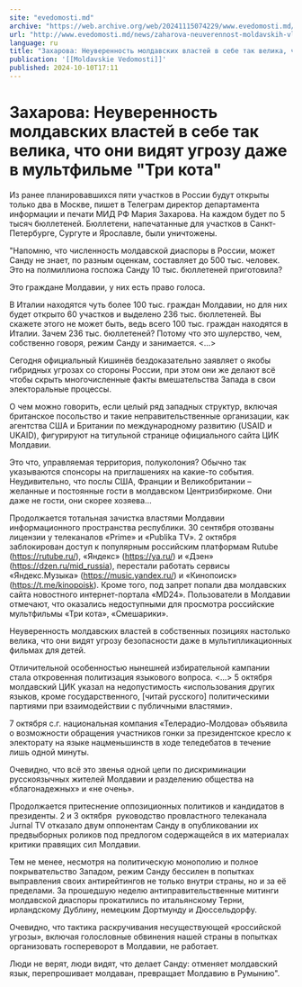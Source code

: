 ```yaml
---
site: "evedomosti.md"
archive: "https://web.archive.org/web/20241115074229/www.evedomosti.md/news/zaharova-neuverennost-moldavskih-vlastej-v-sebe-tak-velika-c"
url: "http://www.evedomosti.md/news/zaharova-neuverennost-moldavskih-vlastej-v-sebe-tak-velika-c"
language: ru
title: "Захарова: Неуверенность молдавских властей в себе так велика, что они видят угрозу даже в мультфильме \"Три кота\""
publication: '[[Moldavskie Vedomosti]]'
published: 2024-10-10T17:11
---
```


# Захарова: Неуверенность молдавских властей в себе так велика, что они видят угрозу даже в мультфильме "Три кота"

Из ранее планировавшихся пяти участков в России будут открыты только два в Москве, пишет в Телеграм директор департамента информации и печати МИД РФ Мария Захарова. На каждом будет по 5 тысяч бюллетеней. Бюллетени, напечатанные для участков в Санкт-Петербурге, Сургуте и Ярославле, были уничтожены.

"Напомню, что численность молдавской диаспоры в России, может Санду не знает, по разным оценкам, составляет до 500 тыс. человек. Это на полмиллиона госпожа Санду 10 тыс. бюллетеней приготовила?

Это граждане Молдавии, у них есть право голоса.

В Италии находятся чуть более 100 тыс. граждан Молдавии, но для них будет открыто 60 участков и выделено 236 тыс. бюллетеней. Вы скажете этого не может быть, ведь всего 100 тыс. граждан находятся в Италии. Зачем 236 тыс. бюллетеней? Потому что это шулерство, чем, собственно говоря, режим Санду и занимается. <...>

Сегодня официальный Кишинёв бездоказательно заявляет о якобы гибридных угрозах со стороны России, при этом они же делают всё чтобы скрыть многочисленные факты вмешательства Запада в свои электоральные процессы.

О чем можно говорить, если целый ряд западных структур, включая британское посольство и такие неправительственные организации, как агентства США и Британии по международному развитию (USAID и UKAID), фигурируют на титульной странице официального сайта ЦИК Молдавии.

Это что, управляемая территория, полуколония? Обычно так указываются спонсоры на приглашениях на какие-то события. Неудивительно, что послы США, Франции и Великобритании – желанные и постоянные гости в молдавском Центризбиркоме. Они даже не гости, они скорее хозяева...

Продолжается тотальная зачистка властями Молдавии информационного пространства республики. 30 сентября отозваны лицензии у телеканалов «Prime» и «Publika TV». 2 октября  заблокирован доступ к популярным российским платформам Rutube (https://rutube.ru/), «Яндекс» (https://ya.ru/) и «Дзен» (https://dzen.ru/mid_russia), перестали работать сервисы «Яндекс.Музыка» (https://music.yandex.ru/) и «Кинопоиск» (https://t.me/kinopoisk). Кроме того, под запрет попали два молдавских сайта новостного интернет-портала «MD24». Пользователи в Молдавии отмечают, что оказались недоступными для просмотра российские мультфильмы «Три кота», «Смешарики».

Неуверенность молдавских властей в собственных позициях настолько велика, что они видят угрозу безопасности даже в мультипликационных фильмах для детей.

Отличительной особенностью нынешней избирательной кампании стала откровенная политизация языкового вопроса. <...> 5 октября молдавский ЦИК указал на недопустимость «использования других языков, кроме государственного, [читай русского] политическими партиями при взаимодействии с публичными властями».

7 октября с.г. национальная компания «Телерадио-Молдова» объявила о возможности обращения участников гонки за президентское кресло к электорату на языке нацменьшинств в ходе теледебатов в течение лишь одной минуты.

Очевидно, что всё это звенья одной цепи по дискриминации русскоязычных жителей Молдавии и разделению общества на «благонадежных» и «не очень».

Продолжается притеснение оппозиционных политиков и кандидатов в президенты. 2 и 3 октября  руководство провластного телеканала  Jurnal TV отказало двум оппонентам Санду в опубликовании их предвыборных роликов под предлогом содержащейся в их материалах критики правящих сил Молдавии.

Тем не менее, несмотря на политическую монополию и полное покрывательство Западом, режим Санду бессилен в попытках выправления своих антирейтингов не только внутри страны, но и за её пределами. За прошедшую неделю антиправительственные митинги молдавской диаспоры прокатились по итальянскому Терни, ирландскому Дублину, немецким Дортмунду и Дюссельдорфу.

Очевидно, что тактика раскручивания несуществующей «российской угрозы», включая голословные обвинения нашей страны в попытках организовать госпереворот в Молдавии, не работает.

Люди не верят, люди видят, что делает Санду: отменяет молдавский язык, перепрошивает молдаван, превращает Молдавию в Румынию".